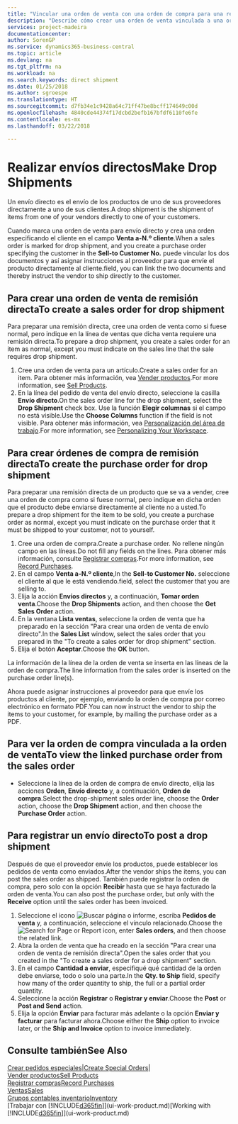 ```yaml
---
title: "Vincular una orden de venta con una orden de compra para una remisión directa | Documentos de Microsoft"
description: "Describe cómo crear una orden de venta vinculada a una orden de compra para habilitar el envío directo del proveedor al cliente."
services: project-madeira
documentationcenter: 
author: SorenGP
ms.service: dynamics365-business-central
ms.topic: article
ms.devlang: na
ms.tgt_pltfrm: na
ms.workload: na
ms.search.keywords: direct shipment
ms.date: 01/25/2018
ms.author: sgroespe
ms.translationtype: HT
ms.sourcegitcommit: d7fb34e1c9428a64c71ff47be8bcff174649c00d
ms.openlocfilehash: 4840cde44374f17dcbd2befb167bfdf6110fe6fe
ms.contentlocale: es-mx
ms.lasthandoff: 03/22/2018

---
```

# <a name="make-drop-shipments"></a><span data-ttu-id="d5a95-103">Realizar envíos directos</span><span class="sxs-lookup"><span data-stu-id="d5a95-103">Make Drop Shipments</span></span>
<span data-ttu-id="d5a95-104">Un envío directo es el envío de los productos de uno de sus proveedores directamente a uno de sus clientes.</span><span class="sxs-lookup"><span data-stu-id="d5a95-104">A drop shipment is the shipment of items from one of your vendors directly to one of your customers.</span></span>

<span data-ttu-id="d5a95-105">Cuando marca una orden de venta para envío directo y crea una orden especificando el cliente en el campo **Venta a-N.º cliente**.</span><span class="sxs-lookup"><span data-stu-id="d5a95-105">When a sales order is marked for drop shipment, and you create a purchase order specifying the customer in the **Sell-to Customer No.**</span></span> <span data-ttu-id="d5a95-106">puede vincular los dos documentos y así asignar instrucciones al proveedor para que envíe el producto directamente al cliente.</span><span class="sxs-lookup"><span data-stu-id="d5a95-106">field, you can link the two documents and thereby instruct the vendor to ship directly to the customer.</span></span>

## <a name="to-create-a-sales-order-for-drop-shipment"></a><span data-ttu-id="d5a95-107">Para crear una orden de venta de remisión directa</span><span class="sxs-lookup"><span data-stu-id="d5a95-107">To create a sales order for drop shipment</span></span>
<span data-ttu-id="d5a95-108">Para preparar una remisión directa, cree una orden de venta como si fuese normal, pero indique en la línea de ventas que dicha venta requiere una remisión directa.</span><span class="sxs-lookup"><span data-stu-id="d5a95-108">To prepare a drop shipment, you create a sales order for an item as normal, except you must indicate on the sales line that the sale requires drop shipment.</span></span>

1. <span data-ttu-id="d5a95-109">Cree una orden de venta para un artículo.</span><span class="sxs-lookup"><span data-stu-id="d5a95-109">Create a sales order for an item.</span></span> <span data-ttu-id="d5a95-110">Para obtener más información, vea [Vender productos](sales-how-sell-products.md).</span><span class="sxs-lookup"><span data-stu-id="d5a95-110">For more information, see [Sell Products](sales-how-sell-products.md).</span></span>
2. <span data-ttu-id="d5a95-111">En la línea del pedido de venta del envío directo, seleccione la casilla **Envío directo**.</span><span class="sxs-lookup"><span data-stu-id="d5a95-111">On the sales order line for the drop shipment, select the **Drop Shipment** check box.</span></span> <span data-ttu-id="d5a95-112">Use la función **Elegir columnas** si el campo no está visible.</span><span class="sxs-lookup"><span data-stu-id="d5a95-112">Use the **Choose Columns** function if the field is not visible.</span></span> <span data-ttu-id="d5a95-113">Para obtener más información, vea [Personalización del área de trabajo](ui-personalization-user.md).</span><span class="sxs-lookup"><span data-stu-id="d5a95-113">For more information, see [Personalizing Your Workspace](ui-personalization-user.md).</span></span>

## <a name="to-create-the-purchase-order-for-drop-shipment"></a><span data-ttu-id="d5a95-114">Para crear órdenes de compra de remisión directa</span><span class="sxs-lookup"><span data-stu-id="d5a95-114">To create the purchase order for drop shipment</span></span>
<span data-ttu-id="d5a95-115">Para preparar una remisión directa de un producto que se va a vender, cree una orden de compra como si fuese normal, pero indique en dicha orden que el producto debe enviarse directamente al cliente no a usted.</span><span class="sxs-lookup"><span data-stu-id="d5a95-115">To prepare a drop shipment for the item to be sold, you create a purchase order as normal, except you must indicate on the purchase order that it must be shipped to your customer, not to yourself.</span></span>

1. <span data-ttu-id="d5a95-116">Cree una orden de compra.</span><span class="sxs-lookup"><span data-stu-id="d5a95-116">Create a purchase order.</span></span> <span data-ttu-id="d5a95-117">No rellene ningún campo en las líneas.</span><span class="sxs-lookup"><span data-stu-id="d5a95-117">Do not fill any fields on the lines.</span></span> <span data-ttu-id="d5a95-118">Para obtener más información, consulte [Registrar compras](purchasing-how-record-purchases.md).</span><span class="sxs-lookup"><span data-stu-id="d5a95-118">For more information, see [Record Purchases](purchasing-how-record-purchases.md).</span></span>
2. <span data-ttu-id="d5a95-119">En el campo **Venta a-N.º cliente**,</span><span class="sxs-lookup"><span data-stu-id="d5a95-119">In the **Sell-to Customer No.**</span></span> <span data-ttu-id="d5a95-120">seleccione el cliente al que le está vendiendo.</span><span class="sxs-lookup"><span data-stu-id="d5a95-120">field, select the customer that you are selling to.</span></span>
3. <span data-ttu-id="d5a95-121">Elija la acción **Envíos directos** y, a continuación, **Tomar orden venta**.</span><span class="sxs-lookup"><span data-stu-id="d5a95-121">Choose the **Drop Shipments** action, and then choose the **Get Sales Order** action.</span></span>
4. <span data-ttu-id="d5a95-122">En la ventana **Lista ventas**, seleccione la orden de venta que ha preparado en la sección "Para crear una orden de venta de envío directo".</span><span class="sxs-lookup"><span data-stu-id="d5a95-122">In the **Sales List** window, select the sales order that you prepared in the "To create a sales order for drop shipment" section.</span></span>
5. <span data-ttu-id="d5a95-123">Elija el botón **Aceptar**.</span><span class="sxs-lookup"><span data-stu-id="d5a95-123">Choose the **OK** button.</span></span>

<span data-ttu-id="d5a95-124">La información de la línea de la orden de venta se inserta en las líneas de la orden de compra.</span><span class="sxs-lookup"><span data-stu-id="d5a95-124">The line information from the sales order is inserted on the purchase order line(s).</span></span>

<span data-ttu-id="d5a95-125">Ahora puede asignar instrucciones al proveedor para que envíe los productos al cliente, por ejemplo, enviando la orden de compra por correo electrónico en formato PDF.</span><span class="sxs-lookup"><span data-stu-id="d5a95-125">You can now instruct the vendor to ship the items to your customer, for example, by mailing the purchase order as a PDF.</span></span>     

## <a name="to-view-the-linked-purchase-order-from-the-sales-order"></a><span data-ttu-id="d5a95-126">Para ver la orden de compra vinculada a la orden de venta</span><span class="sxs-lookup"><span data-stu-id="d5a95-126">To view the linked purchase order from the sales order</span></span>
* <span data-ttu-id="d5a95-127">Seleccione la línea de la orden de compra de envío directo, elija las acciones **Orden**, **Envío directo** y, a continuación, **Orden de compra**.</span><span class="sxs-lookup"><span data-stu-id="d5a95-127">Select the drop-shipment sales order line, choose the **Order** action, choose the **Drop Shipment** action, and then choose the **Purchase Order** action.</span></span>

## <a name="to-post-a-drop-shipment"></a><span data-ttu-id="d5a95-128">Para registrar un envío directo</span><span class="sxs-lookup"><span data-stu-id="d5a95-128">To post a drop shipment</span></span>
<span data-ttu-id="d5a95-129">Después de que el proveedor envíe los productos, puede establecer los pedidos de venta como enviados.</span><span class="sxs-lookup"><span data-stu-id="d5a95-129">After the vendor ships the items, you can post the sales order as shipped.</span></span> <span data-ttu-id="d5a95-130">También puede registrar la orden de compra, pero solo con la opción **Recibir** hasta que se haya facturado la orden de venta.</span><span class="sxs-lookup"><span data-stu-id="d5a95-130">You can also post the purchase order, but only with the **Receive** option until the sales order has been invoiced.</span></span>

1. <span data-ttu-id="d5a95-131">Seleccione el icono ![Buscar página o informe](media/ui-search/search_small.png "icono Buscar página o informe"), escriba **Pedidos de venta** y, a continuación, seleccione el vínculo relacionado.</span><span class="sxs-lookup"><span data-stu-id="d5a95-131">Choose the ![Search for Page or Report](media/ui-search/search_small.png "Search for Page or Report icon") icon, enter **Sales orders**, and then choose the related link.</span></span>
2. <span data-ttu-id="d5a95-132">Abra la orden de venta que ha creado en la sección "Para crear una orden de venta de remisión directa".</span><span class="sxs-lookup"><span data-stu-id="d5a95-132">Open the sales order that you created in the "To create a sales order for a drop shipment" section.</span></span>
3. <span data-ttu-id="d5a95-133">En el campo **Cantidad a enviar**, especifiqué qué cantidad de la orden debe enviarse, todo o solo una parte.</span><span class="sxs-lookup"><span data-stu-id="d5a95-133">In the **Qty. to Ship** field, specify how many of the order quantity to ship, the full or a partial order quantity.</span></span>
4. <span data-ttu-id="d5a95-134">Seleccione la acción **Registrar** o **Registrar y enviar**.</span><span class="sxs-lookup"><span data-stu-id="d5a95-134">Choose the **Post** or **Post and Send** action.</span></span>
5. <span data-ttu-id="d5a95-135">Elija la opción **Enviar** para facturar más adelante o la opción **Enviar y facturar** para facturar ahora.</span><span class="sxs-lookup"><span data-stu-id="d5a95-135">Choose either the **Ship** option to invoice later, or the **Ship and Invoice** option to invoice immediately.</span></span>

## <a name="see-also"></a><span data-ttu-id="d5a95-136">Consulte también</span><span class="sxs-lookup"><span data-stu-id="d5a95-136">See Also</span></span>
<span data-ttu-id="d5a95-137">[Crear pedidos especiales](sales-how-to-create-special-orders.md)|</span><span class="sxs-lookup"><span data-stu-id="d5a95-137">[Create Special Orders](sales-how-to-create-special-orders.md)|</span></span>  
[<span data-ttu-id="d5a95-138">Vender productos</span><span class="sxs-lookup"><span data-stu-id="d5a95-138">Sell Products</span></span>](sales-how-sell-products.md)  
[<span data-ttu-id="d5a95-139">Registrar compras</span><span class="sxs-lookup"><span data-stu-id="d5a95-139">Record Purchases</span></span>](purchasing-how-record-purchases.md)  
[<span data-ttu-id="d5a95-140">Ventas</span><span class="sxs-lookup"><span data-stu-id="d5a95-140">Sales</span></span>](sales-manage-sales.md)  
[<span data-ttu-id="d5a95-141">Grupos contables inventario</span><span class="sxs-lookup"><span data-stu-id="d5a95-141">Inventory</span></span>](inventory-manage-inventory.md)  
<span data-ttu-id="d5a95-142">[Trabajar con [!INCLUDE[d365fin](includes/d365fin_md.md)]](ui-work-product.md)</span><span class="sxs-lookup"><span data-stu-id="d5a95-142">[Working with [!INCLUDE[d365fin](includes/d365fin_md.md)]](ui-work-product.md)</span></span>

